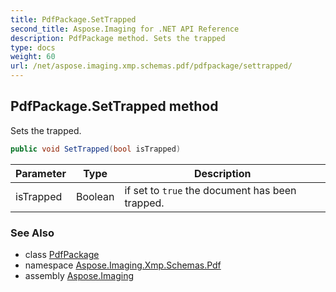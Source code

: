 ```yaml
---
title: PdfPackage.SetTrapped
second_title: Aspose.Imaging for .NET API Reference
description: PdfPackage method. Sets the trapped
type: docs
weight: 60
url: /net/aspose.imaging.xmp.schemas.pdf/pdfpackage/settrapped/
---
```

## PdfPackage.SetTrapped method

Sets the trapped.

```csharp
public void SetTrapped(bool isTrapped)
```

| Parameter | Type | Description |
| --- | --- | --- |
| isTrapped | Boolean | if set to `true` the document has been trapped. |

### See Also

* class [PdfPackage](../)
* namespace [Aspose.Imaging.Xmp.Schemas.Pdf](../../pdfpackage/)
* assembly [Aspose.Imaging](../../../)


